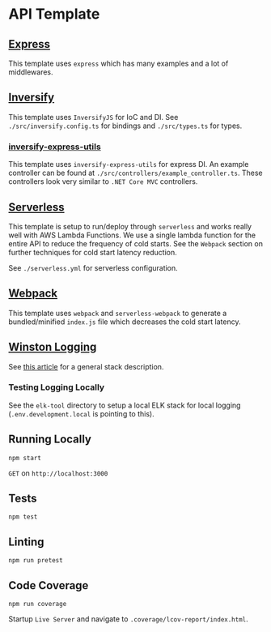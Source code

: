 # API Template

## [Express](https://github.com/expressjs/express)

This template uses `express` which has many examples and a lot of middlewares.

## [Inversify](https://github.com/inversify/InversifyJS)

This template uses `InversifyJS` for IoC and DI. See `./src/inversify.config.ts` for bindings and `./src/types.ts` for types.

### [inversify-express-utils](https://github.com/inversify/inversify-express-utils)

This template uses `inversify-express-utils` for express DI. An example controller can be found at `./src/controllers/example_controller.ts`. These controllers look very similar to `.NET Core MVC` controllers.

## [Serverless](https://github.com/serverless/serverless)

This template is setup to run/deploy through `serverless` and works really well with AWS Lambda Functions. We use a single lambda function for the entire API to reduce the frequency of cold starts. See the `Webpack` section on further techniques for cold start latency reduction.

See `./serverless.yml` for serverless configuration.

## [Webpack](https://github.com/webpack/webpack)

This template uses `webpack` and `serverless-webpack` to generate a bundled/minified `index.js` file which decreases the cold start latency.

## [Winston Logging](https://github.com/winstonjs/winston)

See [this article](https://medium.com/swlh/setting-up-elk-logger-and-alert-system-in-node-js-cd73f51548e6) for a general stack description.

### Testing Logging Locally
See the `elk-tool` directory to setup a local ELK stack for local logging (`.env.development.local` is pointing to this).

## Running Locally
`npm start`

`GET` on `http://localhost:3000`

## Tests
`npm test`

## Linting
`npm run pretest`

## Code Coverage
`npm run coverage`

Startup `Live Server` and navigate to `.coverage/lcov-report/index.html`.
